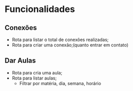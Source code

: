 # Funcionalidades

## Conexões

- Rota para listar o total de conexões realizadas;
- Rota para criar uma conexão;(quanto entrar em contato)

## Dar Aulas

- Rota para cria uma aula;
- Rota para listar aulas;
    - Filtrar por matéria, dia, semana, horário

    